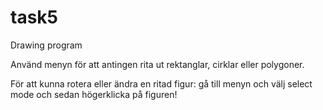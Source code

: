 task5
=====

Drawing program

Använd menyn för att antingen rita ut rektanglar, cirklar eller polygoner.

För att kunna rotera eller ändra en ritad figur: gå till menyn och välj select mode och sedan högerklicka på figuren!
